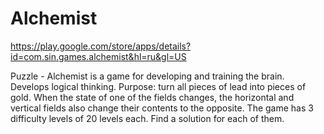 # Alchemist

https://play.google.com/store/apps/details?id=com.sin.games.alchemist&hl=ru&gl=US

Puzzle - Alchemist is a game for developing and training the brain. Develops logical thinking.
Purpose: turn all pieces of lead into pieces of gold. When the state of one of the fields changes, the horizontal and vertical fields also change their contents to the opposite.
The game has 3 difficulty levels of 20 levels each. Find a solution for each of them.
